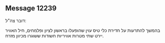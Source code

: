 ## Message 12239

דובר צה"ל:

בהמשך להתרעות על חדירת כלי טיס עוין שהופעלו בראשון לציון ופלמחים, חיל האוויר יירט שתי מטרות אוויריות חשודות ששוגרו מכיוון מזרח.

